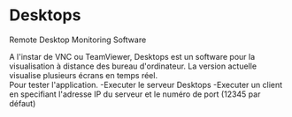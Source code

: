 # Desktops
Remote Desktop Monitoring Software

A l'instar de VNC ou TeamViewer, Desktops est un software pour la visualisation à distance des bureau d'ordinateur. La version actuelle visualise plusieurs écrans en temps réel.  
Pour tester l'application.
    -Executer le serveur Desktops
    -Executer un client en specifiant l'adresse IP du serveur et le numéro de port (12345 par défaut)
